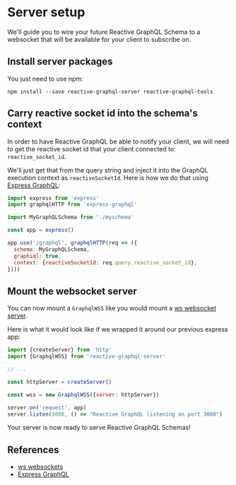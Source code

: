 # Server setup

We'll guide you to wire your future Reactive GraphQL Schema to a websocket
that will be available for your client to subscribe on.

## Install server packages

You just need to use npm:

```
npm install --save reactive-graphql-server reactive-graphql-tools
```

## Carry reactive socket id into the schema's context

In order to have Reactive GraphQL be able to notify your client, we will need
to get the reactive socket id that your client connected to:
`reactive_socket_id`.

We'll just get that from the query string and inject it into the GraphQL
execution context as `reactiveSocketId`. Here is how we do that using
[Express GraphQL][express-graphql]:

```js
import express from 'express'
import graphqlHTTP from 'express-graphql'

import MyGraphQLSchema from './myschema'

const app = express()

app.use('/graphql', graphqlHTTP(req => ({
  schema: MyGraphQLSchema,
  graphiql: true,
  context: {reactiveSocketId: req.query.reactive_socket_id},
})))
```

## Mount the websocket server

You can now mount a `GraphqlWSS` like you would mount a [ws websocket
server][ws].

Here is what it would look like if we wrapped it around our previous express
app:

```js
import {createServer} from 'http'
import {GraphqlWSS} from 'reactive-graphql-server'

// ...

const httpServer = createServer()

const wss = new GraphqlWSS({server: httpServer})

server.on('request', app)
server.listen(3000, () => "Reactive GraphQL listening on port 3000")
```

Your server is now ready to serve Reactive GraphQL Schemas!

## References

- [ws websockets][ws]
- [Express GraphQL][express-graphql]

[express-graphql]:https://github.com/graphql/express-graphql
[ws]: https://github.com/websockets/ws
